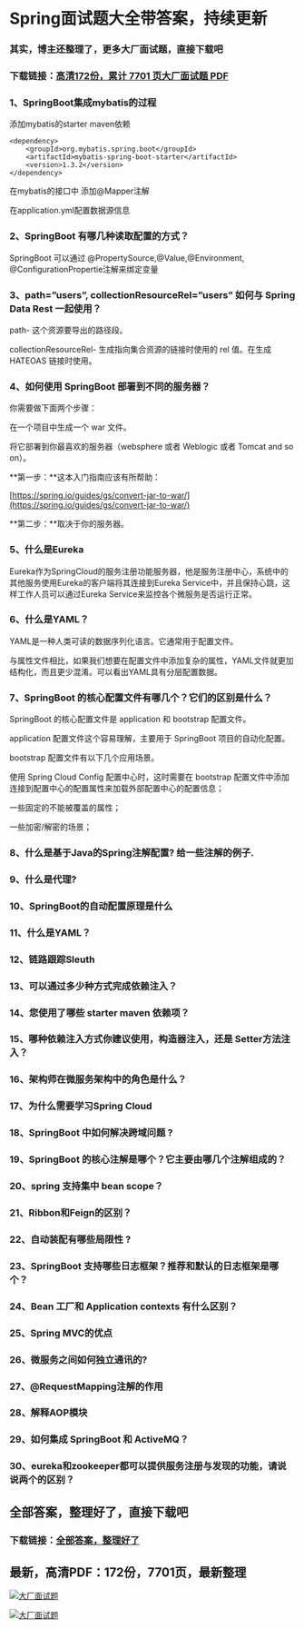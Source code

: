 # Spring面试题大全带答案，持续更新

### 其实，博主还整理了，更多大厂面试题，直接下载吧

### 下载链接：[高清172份，累计 7701 页大厂面试题  PDF](https://github.com/souyunku/DevBooks/blob/master/docs/index.md)



### 1、SpringBoot集成mybatis的过程

添加mybatis的starter maven依赖

```
<dependency>
    <groupId>org.mybatis.spring.boot</groupId>
    <artifactId>mybatis-spring-boot-starter</artifactId>
    <version>1.3.2</version>
</dependency>
```

在mybatis的接口中 添加@Mapper注解

在application.yml配置数据源信息


### 2、SpringBoot 有哪几种读取配置的方式？

SpringBoot 可以通过 @PropertySource,@Value,@Environment, @ConfigurationPropertie注解来绑定变量


### 3、path=”users”, collectionResourceRel=”users” 如何与 Spring Data Rest 一起使用？

path- 这个资源要导出的路径段。

collectionResourceRel- 生成指向集合资源的链接时使用的 rel 值。在生成 HATEOAS 链接时使用。


### 4、如何使用 SpringBoot 部署到不同的服务器？

你需要做下面两个步骤：

在一个项目中生成一个 war 文件。

将它部署到你最喜欢的服务器（websphere 或者 Weblogic 或者 Tomcat and so on）。

**第一步：**这本入门指南应该有所帮助：

[https://spring.io/guides/gs/convert-jar-to-war/](https://spring.io/guides/gs/convert-jar-to-war/)

**第二步：**取决于你的服务器。


### 5、什么是Eureka

Eureka作为SpringCloud的服务注册功能服务器，他是服务注册中心，系统中的其他服务使用Eureka的客户端将其连接到Eureka Service中，并且保持心跳，这样工作人员可以通过Eureka Service来监控各个微服务是否运行正常。


### 6、什么是YAML？

YAML是一种人类可读的数据序列化语言。它通常用于配置文件。

与属性文件相比，如果我们想要在配置文件中添加复杂的属性，YAML文件就更加结构化，而且更少混淆。可以看出YAML具有分层配置数据。


### 7、SpringBoot 的核心配置文件有哪几个？它们的区别是什么？

SpringBoot 的核心配置文件是 application 和 bootstrap 配置文件。

application 配置文件这个容易理解，主要用于 SpringBoot 项目的自动化配置。

bootstrap 配置文件有以下几个应用场景。

使用 Spring Cloud Config 配置中心时，这时需要在 bootstrap 配置文件中添加连接到配置中心的配置属性来加载外部配置中心的配置信息；

一些固定的不能被覆盖的属性；

一些加密/解密的场景；


### 8、什么是基于Java的Spring注解配置? 给一些注解的例子.
### 9、什么是代理?
### 10、SpringBoot的自动配置原理是什么
### 11、什么是YAML？
### 12、链路跟踪Sleuth
### 13、可以通过多少种方式完成依赖注入？
### 14、您使用了哪些 starter maven 依赖项？
### 15、哪种依赖注入方式你建议使用，构造器注入，还是 Setter方法注入？
### 16、架构师在微服务架构中的角色是什么？
### 17、为什么需要学习Spring Cloud
### 18、SpringBoot 中如何解决跨域问题 ?
### 19、SpringBoot 的核心注解是哪个？它主要由哪几个注解组成的？
### 20、spring 支持集中 bean scope？
### 21、Ribbon和Feign的区别？
### 22、自动装配有哪些局限性 ?
### 23、SpringBoot 支持哪些日志框架？推荐和默认的日志框架是哪个？
### 24、Bean 工厂和 Application contexts 有什么区别？
### 25、Spring MVC的优点
### 26、微服务之间如何独立通讯的?
### 27、@RequestMapping注解的作用
### 28、解释AOP模块
### 29、如何集成 SpringBoot 和 ActiveMQ？
### 30、eureka和zookeeper都可以提供服务注册与发现的功能，请说说两个的区别？




## 全部答案，整理好了，直接下载吧

### 下载链接：[全部答案，整理好了](https://www.souyunku.com/wp-content/uploads/weixin/githup-weixin-2.png)




## 最新，高清PDF：172份，7701页，最新整理

[![大厂面试题](https://www.souyunku.com/wp-content/uploads/weixin/mst.png "架构师专栏")](https://www.souyunku.com/wp-content/uploads/weixin/githup-weixin.png "架构师专栏")

[![大厂面试题](https://www.souyunku.com/wp-content/uploads/weixin/githup-weixin.png "架构师专栏")](https://www.souyunku.com/wp-content/uploads/weixin/githup-weixin.png "架构师专栏")

